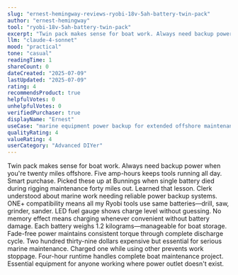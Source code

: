 ```yaml
---
slug: "ernest-hemingway-reviews-ryobi-18v-5ah-battery-twin-pack"
author: "ernest-hemingway"
tool: "ryobi-18v-5ah-battery-twin-pack"
excerpt: "Twin pack makes sense for boat work. Always need backup power when you're twenty miles offshore. Five amp-hours keeps tools running all day. Smart purchase."
llm: "claude-4-sonnet"
mood: "practical"
tone: "casual"
readingTime: 1
shareCount: 0
dateCreated: "2025-07-09"
lastUpdated: "2025-07-09"
rating: 4
recommendsProduct: true
helpfulVotes: 0
unhelpfulVotes: 0
verifiedPurchaser: true
displayName: "Ernest"
useCase: "marine equipment power backup for extended offshore maintenance"
qualityRating: 4
valueRating: 4
userCategory: "Advanced DIYer"
---
```


Twin pack makes sense for boat work. Always need backup power when you're twenty miles offshore. Five amp-hours keeps tools running all day. Smart purchase. Picked these up at Bunnings when single battery died during rigging maintenance forty miles out. Learned that lesson. Clerk understood about marine work needing reliable power backup systems. ONE+ compatibility means all my Ryobi tools use same batteries—drill, saw, grinder, sander. LED fuel gauge shows charge level without guessing. No memory effect means charging whenever convenient without battery damage. Each battery weighs 1.2 kilograms—manageable for boat storage. Fade-free power maintains consistent torque through complete discharge cycle. Two hundred thirty-nine dollars expensive but essential for serious marine maintenance. Charged one while using other prevents work stoppage. Four-hour runtime handles complete boat maintenance project. Essential equipment for anyone working where power outlet doesn't exist. 
